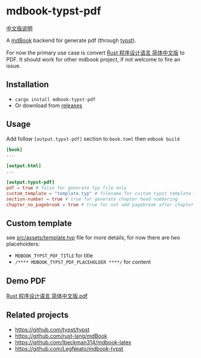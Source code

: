 # mdbook-typst-pdf

[中文版说明](README-cn.md)

A [mdBook](https://github.com/rust-lang/mdBook) backend for generate pdf (through [typst](https://github.com/typst/typst)).

For now the primary use case is convert [Rust 程序设计语言 简体中文版](https://kaisery.github.io/trpl-zh-cn) to PDF. It should work for other mdbook project, if not welcome to fire an issue.

## Installation

- `cargo install mdbook-typst-pdf`
- Or download from [releases](https://github.com/KaiserY/mdbook-typst-pdf/releases)

## Usage

Add follow `[output.typst-pdf]` section to `book.toml` then `mdbook build`

```toml
[book]
...

[output.html]
...

[output.typst-pdf]
pdf = true # false for generate typ file only
custom_template = "template.typ" # filename for custom typst template for advanced styling
section-number = true # true for generate chapter head numbering
chapter_no_pagebreak = true # true for not add pagebreak after chapter
```

## Custom template

see [src/assets/template.typ](https://github.com/KaiserY/mdbook-typst-pdf/blob/main/src/assets/template.typ) file for more details, for now there are two placeholders:

- `MDBOOK_TYPST_PDF_TITLE` for title
- `/**** MDBOOK_TYPST_PDF_PLACEHOLDER ****/` for content

## Demo PDF

[Rust 程序设计语言 简体中文版.pdf](https://kaisery.github.io/trpl-zh-cn/Rust%20%E7%A8%8B%E5%BA%8F%E8%AE%BE%E8%AE%A1%E8%AF%AD%E8%A8%80%20%E7%AE%80%E4%BD%93%E4%B8%AD%E6%96%87%E7%89%88.pdf)

## Related projects

- https://github.com/typst/typst
- https://github.com/rust-lang/mdBook
- https://github.com/lbeckman314/mdbook-latex
- https://github.com/LegNeato/mdbook-typst
